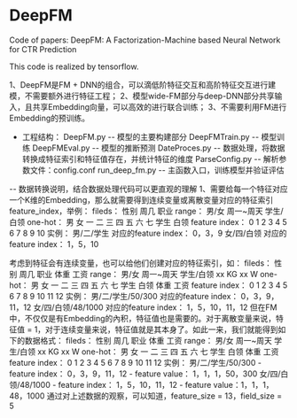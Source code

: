 # DeepFM
Code of papers: DeepFM: A Factorization-Machine based Neural Network for CTR Prediction

This code is realized by tensorflow.

1、DeepFM是FM + DNN的组合，可以滴低阶特征交互和高阶特征交互进行建模，不需要额外进行特征工程；
2、模型wide-FM部分与deep-DNN部分共享输入，且共享Embedding向量，可以高效的进行联合训练；
3、不需要利用FM进行Embedding的预训练。

- 工程结构：
   DeepFM.py -- 模型的主要构建部分
   DeepFMTrain.py -- 模型训练
   DeepFMEval.py -- 模型的推断预测
   DateProces.py -- 数据处理，将数据转换成特征索引和特征值存在，并统计特征的维度
   ParseConfig.py -- 解析参数文件：config.conf
   run_deep_fm.py -- 主函数入口，训练模型并验证评估

-- 数据转换说明，结合数据处理代码可以更直观的理解
1、需要给每一个特征对应一个K维的Embedding，那么就需要得到连续变量或离散变量对应的特征索引feature_index，举例：
fileds：        性别                 周几                  职业
range：         男/女                周一~周天             学生/白领
one-hot：
             男            女           一        二        三        四        五        六        七        学生        白领
feature index：
             0              1            2            3        4          5          6         7           8           9            10
实例：  男/二/学生     对应的feature index： 0，3，9
        女/四/白领     对应的feature index： 1，5，10

考虑到特征会有连续变量，也可以给他们创建对应的特征索引，如：
fileds：        性别            周几                  职业                  体重                工资
range：         男/女           周一~周天            学生/白领             xx KG                xx W
one-hot：
      男        女      一      二     三     四     五     六     七     学生     白领     体重     工资
feature index： 
      0         1       2        3     4      5      6      7      8       9        10       11       12
实例：  男/二/学生/50/300       对应的feature index： 0，3，9，11，12
        女/四/白领/48/1000     对应的feature index： 1，5，10，11，12
但在FM中，不仅仅是有Embedding的內积，特征值也是需要的。对于离散变量来说，特征值 = 1，对于连续变量来说，特征值就是其本身了。如此一来，我们就能得到如下的数据格式：
fileds：         性别            周几                  职业                  体重                工资
range：          男/女           周一~周天            学生/白领             xx KG                xx W
one-hot：
        男       女      一     二     三     四     五     六     七     学生     白领     体重     工资
feature index： 
        0        1       2      3      4      5      6      7      8       9        10       11       12
实例：  男/二/学生/50/300  -  feature index： 0，3，9，11，12
                           - feature value： 1，1，1，50，300
        女/四/白领/48/1000  - feature index： 1，5，10，11，12
                            - feature value：1，1，1，48，1000
通过对上述数据的观察，可以知道，feature_size = 13，field_size = 5
